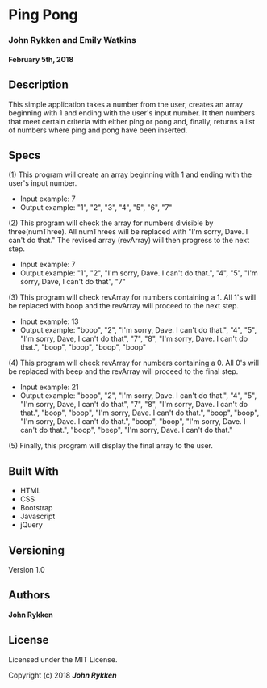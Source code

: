 # Ping Pong

### John Rykken and Emily Watkins

#### February 5th, 2018  

## Description

This simple application takes a number from the user, creates an array beginning with 1 and ending with the user's input number. It then numbers that meet certain criteria with either ping or pong and, finally, returns a list of numbers where ping and pong have been inserted. 

## Specs

(1) This program will create an array beginning with 1 and ending with the user's input number.
* Input example: 7
* Output example: "1", "2", "3", "4", "5", "6", "7"

(2) This program will check the array for numbers divisible by three(numThree). All numThrees will be replaced with "I'm sorry, Dave. I can't do that." The revised array (revArray) will then progress to the next step.
* Input example: 7
* Output example: "1", "2", "I'm sorry, Dave. I can't do that.", "4", "5", "I'm sorry, Dave, I can't do that", "7"

(3) This program will check revArray for numbers containing a 1. All 1's will be replaced with boop and the revArray will proceed to the next step.
* Input example: 13
* Output example: "boop", "2", "I'm sorry, Dave. I can't do that.", "4", "5", "I'm sorry, Dave, I can't do that", "7", "8", "I'm sorry, Dave. I can't do that.", "boop", "boop", "boop", "boop"

(4) This program will check revArray for numbers containing a 0. All 0's will be replaced with beep and the revArray will proceed to the final step.
* Input example: 21
* Output example: "boop", "2", "I'm sorry, Dave. I can't do that.", "4", "5", "I'm sorry, Dave, I can't do that", "7", "8", "I'm sorry, Dave. I can't do that.", "boop", "boop", "I'm sorry, Dave. I can't do that.", "boop", "boop", "I'm sorry, Dave. I can't do that.", "boop", "boop", "I'm sorry, Dave. I can't do that.", "boop", "beep", "I'm sorry, Dave. I can't do that."

(5) Finally, this program will display the final array to the user.

## Built With

* HTML
* CSS
* Bootstrap
* Javascript
* jQuery

<!--
* [Dropwizard](http://www.dropwizard.io/1.0.2/docs/) - The web framework used
* [Maven](https://maven.apache.org/) - Dependency Management
* [ROME](https://rometools.github.io/rome/) - Used to generate RSS Feeds

## Contributing

John Rykken

-->

## Versioning

Version 1.0

## Authors

**John Rykken**

## License

Licensed under the MIT License.

<!-- ## Acknowledgments -->

Copyright (c) 2018 **_John Rykken_**
